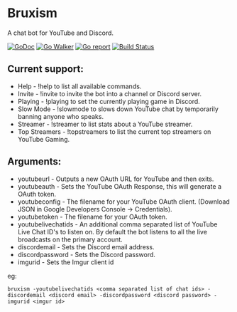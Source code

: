 # Bruxism
A chat bot for YouTube and Discord.

[![GoDoc](https://godoc.org/github.com/iopred/bruxism?status.svg)](https://godoc.org/github.com/iopred/bruxism)
[![Go Walker](http://gowalker.org/api/v1/badge)](https://gowalker.org/github.com/iopred/bruxism)
[![Go report](http://goreportcard.com/badge/iopred/bruxism)](http://goreportcard.com/report/iopred/bruxism)
[![Build Status](https://travis-ci.org/iopred/bruxism.svg?branch=master)](https://travis-ci.org/iopred/bruxism)

## Current support:

* Help - !help to list all available commands.
* Invite - !invite to invite the bot into a channel or Discord server.
* Playing - !playing to set the currently playing game in Discord.
* Slow Mode - !slowmode to slows down YouTube chat by temporarily banning anyone who speaks.
* Streamer - !streamer to list stats about a YouTube streamer.
* Top Streamers - !topstreamers to list the current top streamers on YouTube Gaming.

## Arguments:

* youtubeurl - Outputs a new OAuth URL for YouTube and then exits.
* youtubeauth - Sets the YouTube OAuth Response, this will generate a OAuth token.
* youtubeconfig - The filename for your YouTube OAuth client. (Download JSON in Google Developers Console -> Credentials).
* youtubetoken - The filename for your OAuth token.
* youtubelivechatids - An additional comma separated list of YouTube Live Chat ID's to listen on. By default the bot listens to all the live broadcasts on the primary account.
* discordemail - Sets the Discord email address.
* discordpassword - Sets the Discord password.
* imgurid - Sets the Imgur client id

eg:

```
bruxism -youtubelivechatids <comma separated list of chat ids> -discordemail <discord email> -discordpassword <discord password> -imgurid <imgur id>
```
